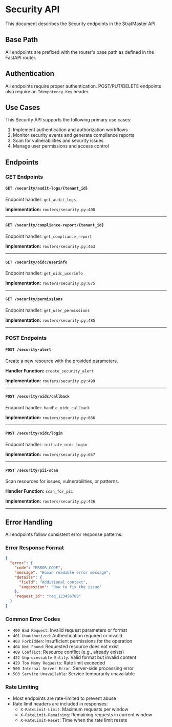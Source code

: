 # Security API

This document describes the Security endpoints in the StratMaster API.

## Base Path
All endpoints are prefixed with the router's base path as defined in the FastAPI router.

## Authentication
All endpoints require proper authentication. POST/PUT/DELETE endpoints also require an `Idempotency-Key` header.



## Use Cases

This Security API supports the following primary use cases:

1. Implement authentication and authorization workflows
2. Monitor security events and generate compliance reports
3. Scan for vulnerabilities and security issues
4. Manage user permissions and access control

## Endpoints

### GET Endpoints

#### `GET /security/audit-logs/{tenant_id}`

Endpoint handler: `get_audit_logs`

**Implementation:** `routers/security.py:408`

---

#### `GET /security/compliance-report/{tenant_id}`

Endpoint handler: `get_compliance_report`

**Implementation:** `routers/security.py:463`

---

#### `GET /security/oidc/userinfo`

Endpoint handler: `get_oidc_userinfo`

**Implementation:** `routers/security.py:675`

---

#### `GET /security/permissions`

Endpoint handler: `get_user_permissions`

**Implementation:** `routers/security.py:485`

---

### POST Endpoints

#### `POST /security-alert`

Create a new resource with the provided parameters.

**Handler Function:** `create_security_alert`

**Implementation:** `routers/security.py:499`

---

#### `POST /security/oidc/callback`

Endpoint handler: `handle_oidc_callback`

**Implementation:** `routers/security.py:666`

---

#### `POST /security/oidc/login`

Endpoint handler: `initiate_oidc_login`

**Implementation:** `routers/security.py:657`

---

#### `POST /security/pii-scan`

Scan resources for issues, vulnerabilities, or patterns.

**Handler Function:** `scan_for_pii`

**Implementation:** `routers/security.py:436`

---



## Error Handling

All endpoints follow consistent error response patterns:

### Error Response Format
```json
{
  "error": {
    "code": "ERROR_CODE",
    "message": "Human readable error message",
    "details": {
      "field": "Additional context",
      "suggestion": "How to fix the issue"
    },
    "request_id": "req_123456789"
  }
}
```

### Common Error Codes
- `400 Bad Request`: Invalid request parameters or format
- `401 Unauthorized`: Authentication required or invalid
- `403 Forbidden`: Insufficient permissions for the operation
- `404 Not Found`: Requested resource does not exist
- `409 Conflict`: Resource conflict (e.g., already exists)
- `422 Unprocessable Entity`: Valid format but invalid content
- `429 Too Many Requests`: Rate limit exceeded
- `500 Internal Server Error`: Server-side processing error
- `503 Service Unavailable`: Service temporarily unavailable

### Rate Limiting
- Most endpoints are rate-limited to prevent abuse
- Rate limit headers are included in responses:
  - `X-RateLimit-Limit`: Maximum requests per window
  - `X-RateLimit-Remaining`: Remaining requests in current window
  - `X-RateLimit-Reset`: Time when the rate limit resets


